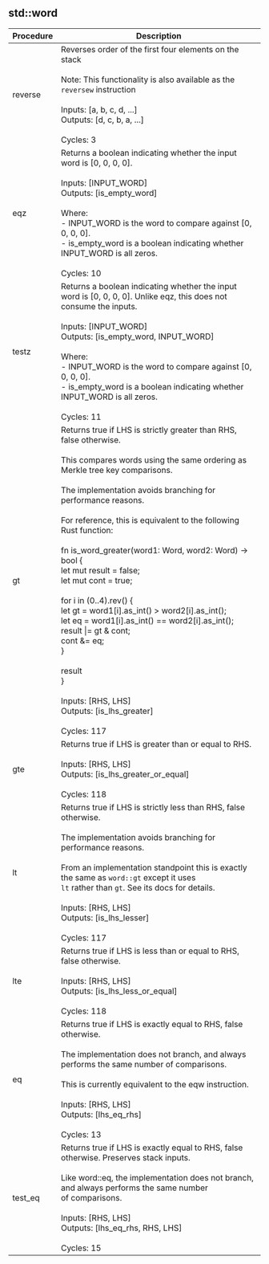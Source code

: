 
## std::word
| Procedure | Description |
| ----------- | ------------- |
| reverse | Reverses order of the first four elements on the stack<br /><br />Note: This functionality is also available as the `reversew` instruction<br /><br />Inputs:  [a, b, c, d, ...]<br />Outputs: [d, c, b, a, ...]<br /><br />Cycles: 3<br /> |
| eqz | Returns a boolean indicating whether the input word is [0, 0, 0, 0].<br /><br />Inputs:  [INPUT_WORD]<br />Outputs: [is_empty_word]<br /><br />Where:<br />- INPUT_WORD is the word to compare against [0, 0, 0, 0].<br />- is_empty_word is a boolean indicating whether INPUT_WORD is all zeros.<br /><br />Cycles: 10<br /> |
| testz | Returns a boolean indicating whether the input word is [0, 0, 0, 0]. Unlike eqz, this does not<br />consume the inputs.<br /><br />Inputs:  [INPUT_WORD]<br />Outputs: [is_empty_word, INPUT_WORD]<br /><br />Where:<br />- INPUT_WORD is the word to compare against [0, 0, 0, 0].<br />- is_empty_word is a boolean indicating whether INPUT_WORD is all zeros.<br /><br />Cycles: 11<br /> |
| gt | Returns true if LHS is strictly greater than RHS, false otherwise.<br /><br />This compares words using the same ordering as Merkle tree key comparisons.<br /><br />The implementation avoids branching for performance reasons.<br /><br />For reference, this is equivalent to the following Rust function:<br /><br />fn is_word_greater(word1: Word, word2: Word) -> bool {<br />let mut result = false;<br />let mut cont = true;<br /><br />for i in (0..4).rev() {<br />let gt = word1[i].as_int() > word2[i].as_int();<br />let eq = word1[i].as_int() == word2[i].as_int();<br />result \|= gt & cont;<br />cont &= eq;<br />}<br /><br />result<br />}<br /><br />Inputs:  [RHS, LHS]<br />Outputs: [is_lhs_greater]<br /><br />Cycles: 117<br /> |
| gte | Returns true if LHS is greater than or equal to RHS.<br /><br />Inputs:  [RHS, LHS]<br />Outputs: [is_lhs_greater_or_equal]<br /><br />Cycles: 118<br /> |
| lt | Returns true if LHS is strictly less than RHS, false otherwise.<br /><br />The implementation avoids branching for performance reasons.<br /><br />From an implementation standpoint this is exactly the same as `word::gt` except it uses<br />`lt` rather than `gt`. See its docs for details.<br /><br />Inputs:  [RHS, LHS]<br />Outputs: [is_lhs_lesser]<br /><br />Cycles: 117<br /> |
| lte | Returns true if LHS is less than or equal to RHS, false otherwise.<br /><br />Inputs:  [RHS, LHS]<br />Outputs: [is_lhs_less_or_equal]<br /><br />Cycles: 118<br /> |
| eq | Returns true if LHS is exactly equal to RHS, false otherwise.<br /><br />The implementation does not branch, and always performs the same number of comparisons.<br /><br />This is currently equivalent to the eqw instruction.<br /><br />Inputs:  [RHS, LHS]<br />Outputs: [lhs_eq_rhs]<br /><br />Cycles: 13<br /> |
| test_eq | Returns true if LHS is exactly equal to RHS, false otherwise. Preserves stack inputs.<br /><br />Like word::eq, the implementation does not branch, and always performs the same number<br />of comparisons.<br /><br />Inputs:  [RHS, LHS]<br />Outputs: [lhs_eq_rhs, RHS, LHS]<br /><br />Cycles: 15<br /> |
